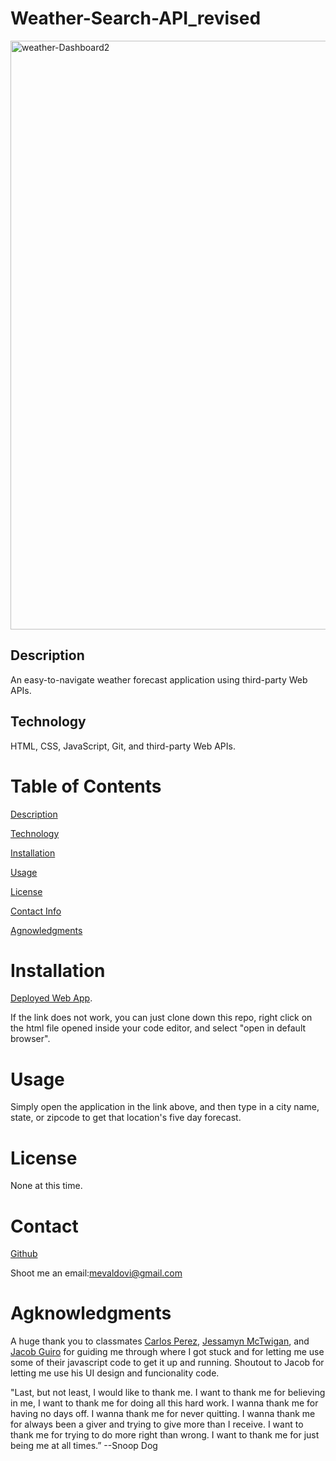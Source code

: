 # Weather-Search-API_revised
<img width="942" alt="weather-Dashboard2" src="https://user-images.githubusercontent.com/83307023/135934340-99ee6f5e-b670-4cff-a9b8-a54893f6ecde.PNG">


## Description
An easy-to-navigate weather forecast application using third-party Web APIs.

## Technology 
HTML, CSS, JavaScript, Git, and third-party Web APIs.

# Table of Contents
[Description](https://github.com/mevaldovi/Weather-Search-API_revised#Description)

[Technology](https://github.com/mevaldovi/Weather-Search-API_revised#Technology)

[Installation](https://github.com/mevaldovi/Weather-Search-API_revised#Installation)


[Usage](https://github.com/mevaldovi/Weather-Search-API_revised#Usage)


[License](https://github.com/mevaldovi/Weather-Search-API_revised#License)


[Contact Info](https://github.com/mevaldovi/Weather-Search-API_revised#Contact)


[Agnowledgments](https://github.com/mevaldovi/Weather-Search-API_revised#Agknowledgments)

# Installation
[Deployed Web App](https://mevaldovi.github.io/Weather-Search-API_revised/). 

If the link does not work, you can just clone down this repo, right click on the html file opened inside your code editor, and select "open in default browser". 
# Usage
Simply open the application in the link above, and then type in a city name, state, or zipcode to get that location's five day forecast. 
# License
None at this time.
# Contact
[Github](https://github.com/mevaldovi)


Shoot me an email:[mevaldovi@gmail.com](mailto:mevaldovi@gmail.com)
# Agknowledgments
A huge thank you to classmates [Carlos Perez](https://github.com/cperezba), [Jessamyn McTwigan](https://github.com/jessamyn27), and [Jacob Guiro](https://github.com/Jguiro09) for guiding me through where I got stuck and for letting me use some of their javascript code to get it up and running. Shoutout to Jacob for letting me use his UI design and funcionality code.

"Last, but not least, I would like to thank me. I want to thank me for believing in me, I want to thank me for doing all this hard work. I wanna thank me for having no days off. I wanna thank me for never quitting. I wanna thank me for always been a giver and trying to give more than I receive. I want to thank me for trying to do more right than wrong. I want to thank me for just being me at all times.” --Snoop Dog
